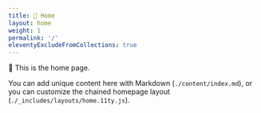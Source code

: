 ```yaml
---
title: 🏡 Home
layout: home
weight: 1
permalink: '/'
eleventyExcludeFromCollections: true
---
```


🏡 This is the home page.

You can add unique content here with Markdown (`./content/index.md`), or you can customize the chained homepage layout (`./_includes/layouts/home.11ty.js`).
